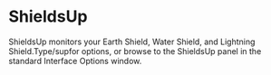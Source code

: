 # ShieldsUp

ShieldsUp monitors your Earth Shield, Water Shield, and Lightning Shield.Type/supfor options, or browse to the ShieldsUp panel in the standard Interface Options window.
